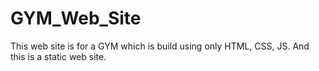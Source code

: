 # GYM_Web_Site
This web site is for a GYM which is build using only HTML, CSS, JS. And this is a static web site.
